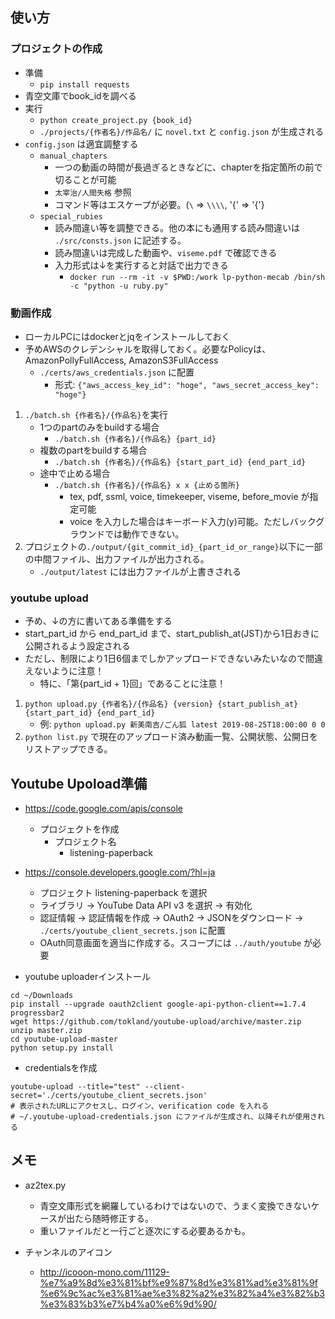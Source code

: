 ## 使い方

### プロジェクトの作成

* 準備
    - `pip install requests`
* 青空文庫でbook_idを調べる
* 実行
    - `python create_project.py {book_id}`
    - `./projects/{作者名}/作品名/` に `novel.txt` と `config.json` が生成される
* `config.json` は適宜調整する
    - `manual_chapters`
        - 一つの動画の時間が長過ぎるときなどに、chapterを指定箇所の前で切ることが可能
        - `太宰治/人間失格` 参照
        - コマンド等はエスケープが必要。(`\` => `\\\\`, '{' => '\{'}
    - `special_rubies`
        - 読み間違い等を調整できる。他の本にも通用する読み間違いは `./src/consts.json` に記述する。
        - 読み間違いは完成した動画や、`viseme.pdf` で確認できる
        - 入力形式は↓を実行すると対話で出力できる
            - `docker run --rm -it -v $PWD:/work lp-python-mecab /bin/sh -c "python -u ruby.py"`

### 動画作成

* ローカルPCにはdockerとjqをインストールしておく
* 予めAWSのクレデンシャルを取得しておく。必要なPolicyは、AmazonPollyFullAccess, AmazonS3FullAccess
    - `./certs/aws_credentials.json` に配置
        - 形式: `{"aws_access_key_id": "hoge", "aws_secret_access_key": "hoge"}`

1. `./batch.sh {作者名}/{作品名}`を実行
    - 1つのpartのみをbuildする場合
        - `./batch.sh {作者名}/{作品名} {part_id}`
    - 複数のpartをbuildする場合
        - `./batch.sh {作者名}/{作品名} {start_part_id} {end_part_id}`
    - 途中で止める場合
        - `./batch.sh {作者名}/{作品名} x x {止める箇所}`
            - tex, pdf, ssml, voice, timekeeper, viseme, before_movie が指定可能
            - voice を入力した場合はキーボード入力(y)可能。ただしバックグラウンドでは動作できない。
2. プロジェクトの`./output/{git_commit_id}_{part_id_or_range}`以下に一部の中間ファイル、出力ファイルが出力される。
    - `./output/latest` には出力ファイルが上書きされる

### youtube upload

* 予め、↓の方に書いてある準備をする
* start_part_id から end_part_id まで、start_publish_at(JST)から1日おきに公開されるよう設定される
* ただし、制限により1日6個までしかアップロードできないみたいなので間違えないように注意！
    - 特に、「第{part_id + 1}回」であることに注意！

1. `python upload.py {作者名}/{作品名} {version} {start_publish_at} {start_part_id} {end_part_id}`
    - 例: `python upload.py 新美南吉/ごん狐 latest 2019-08-25T18:00:00 0 0`
2. `python list.py` で現在のアップロード済み動画一覧、公開状態、公開日をリストアップできる。

## Youtube Upoload準備

* https://code.google.com/apis/console
    - プロジェクトを作成
        - プロジェクト名
            - listening-paperback
* https://console.developers.google.com/?hl=ja
    - プロジェクト listening-paperback を選択
    - ライブラリ -> YouTube Data API v3 を選択 -> 有効化
    - 認証情報 -> 認証情報を作成 -> OAuth2 -> JSONをダウンロード -> `./certs/youtube_client_secrets.json` に配置
    - OAuth同意画面を適当に作成する。スコープには `../auth/youtube` が必要

* youtube uploaderインストール

```
cd ~/Downloads
pip install --upgrade oauth2client google-api-python-client==1.7.4 progressbar2
wget https://github.com/tokland/youtube-upload/archive/master.zip
unzip master.zip
cd youtube-upload-master
python setup.py install
```

* credentialsを作成

```
youtube-upload --title="test" --client-secret='./certs/youtube_client_secrets.json'
# 表示されたURLにアクセスし、ログイン、verification code を入れる
# ~/.youtube-upload-credentials.json にファイルが生成され、以降それが使用される
```



## メモ

* az2tex.py
    - 青空文庫形式を網羅しているわけではないので、うまく変換できないケースが出たら随時修正する。
    - 重いファイルだと一行ごと逐次にする必要あるかも。

* チャンネルのアイコン
    - http://icooon-mono.com/11129-%e7%a9%8d%e3%81%bf%e9%87%8d%e3%81%ad%e3%81%9f%e6%9c%ac%e3%81%ae%e3%82%a2%e3%82%a4%e3%82%b3%e3%83%b3%e7%b4%a0%e6%9d%90/